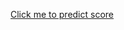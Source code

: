 [Click me to predict score]([https://predictscore.streamlit.app/](https://icc-t20-world-cup-score-predictor-ignitjznbmz6yyflsphnp2.streamlit.app/))




